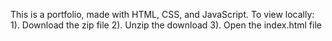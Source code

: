 This is a portfolio, made with HTML, CSS, and JavaScript. To view locally:
  1). Download the zip file
  2). Unzip the download
  3). Open the index.html file
